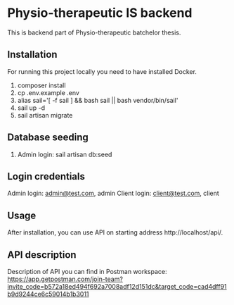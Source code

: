 # Physio-therapeutic IS backend

This is backend part of Physio-therapeutic batchelor thesis.

## Installation

For running this project locally you need to have installed Docker.

1. composer install
2. cp .env.example .env
3. alias sail='[ -f sail ] && bash sail || bash vendor/bin/sail'
4. sail up -d
5. sail artisan migrate

## Database seeding

1. Admin login: sail artisan db:seed

## Login credentials

Admin login: admin@test.com, admin
Client login: client@test.com, client

## Usage

After installation, you can use API on starting address http://localhost/api/.

## API description

Description of API you can find in Postman workspace: https://app.getpostman.com/join-team?invite_code=b572a18ed494f692a7008adf12d151dc&target_code=cad4dff91b9d9244ce6c59014b1b3011

